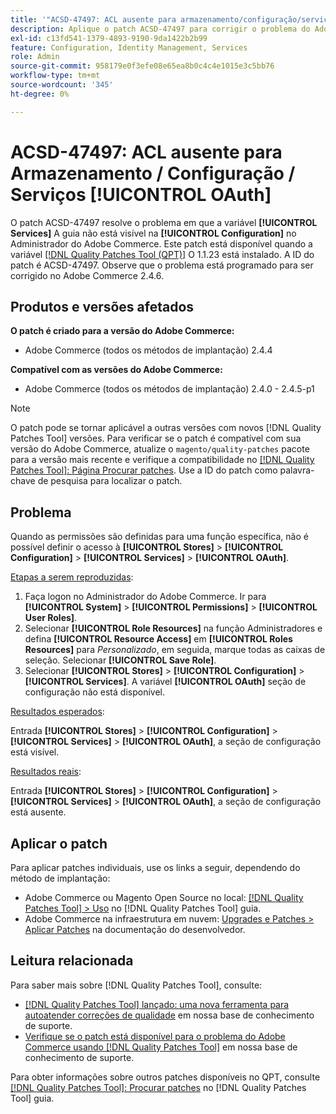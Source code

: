 ```yaml
---
title: '"ACSD-47497: ACL ausente para armazenamento/configuração/serviços [!UICONTROL OAuth]'''
description: Aplique o patch ACSD-47497 para corrigir o problema do Adobe Commerce quando as permissões forem definidas para uma função específica e você não puder definir o acesso à seção de configuração.
exl-id: c13fd541-1379-4893-9190-9da1422b2b99
feature: Configuration, Identity Management, Services
role: Admin
source-git-commit: 958179e0f3efe08e65ea8b0c4c4e1015e3c5bb76
workflow-type: tm+mt
source-wordcount: '345'
ht-degree: 0%

---
```


# ACSD-47497: ACL ausente para Armazenamento / Configuração / Serviços [!UICONTROL OAuth]

O patch ACSD-47497 resolve o problema em que a variável **[!UICONTROL Services]** A guia não está visível na **[!UICONTROL Configuration]** no Administrador do Adobe Commerce. Este patch está disponível quando a variável [[!DNL Quality Patches Tool (QPT)]](/help/announcements/adobe-commerce-announcements/magento-quality-patches-released-new-tool-to-self-serve-quality-patches.md) O 1.1.23 está instalado. A ID do patch é ACSD-47497. Observe que o problema está programado para ser corrigido no Adobe Commerce 2.4.6.

## Produtos e versões afetados

**O patch é criado para a versão do Adobe Commerce:**
* Adobe Commerce (todos os métodos de implantação) 2.4.4

**Compatível com as versões do Adobe Commerce:**
* Adobe Commerce (todos os métodos de implantação) 2.4.0 - 2.4.5-p1

>[!NOTE]
>
>O patch pode se tornar aplicável a outras versões com novos [!DNL Quality Patches Tool] versões. Para verificar se o patch é compatível com sua versão do Adobe Commerce, atualize o `magento/quality-patches` pacote para a versão mais recente e verifique a compatibilidade no [[!DNL Quality Patches Tool]: Página Procurar patches](https://experienceleague.adobe.com/tools/commerce-quality-patches/index.html). Use a ID do patch como palavra-chave de pesquisa para localizar o patch.

## Problema

Quando as permissões são definidas para uma função específica, não é possível definir o acesso à **[!UICONTROL Stores]** > **[!UICONTROL Configuration]** > **[!UICONTROL Services]** > **[!UICONTROL OAuth]**.

<u>Etapas a serem reproduzidas</u>:

1. Faça logon no Administrador do Adobe Commerce. Ir para **[!UICONTROL System]** > **[!UICONTROL Permissions]** > **[!UICONTROL User Roles]**.
1. Selecionar **[!UICONTROL Role Resources]** na função Administradores e defina **[!UICONTROL Resource Access]** em **[!UICONTROL Roles Resources]** para _Personalizado_, em seguida, marque todas as caixas de seleção. Selecionar **[!UICONTROL Save Role]**.
1. Selecionar **[!UICONTROL Stores]** > **[!UICONTROL Configuration]** > **[!UICONTROL Services]**. A variável **[!UICONTROL OAuth]** seção de configuração não está disponível.

<u>Resultados esperados</u>:

Entrada **[!UICONTROL Stores]** > **[!UICONTROL Configuration]** > **[!UICONTROL Services]** > **[!UICONTROL OAuth]**, a seção de configuração está visível.

<u>Resultados reais</u>:

Entrada **[!UICONTROL Stores]** > **[!UICONTROL Configuration]** > **[!UICONTROL Services]** > **[!UICONTROL OAuth]**, a seção de configuração está ausente.

## Aplicar o patch

Para aplicar patches individuais, use os links a seguir, dependendo do método de implantação:

* Adobe Commerce ou Magento Open Source no local: [[!DNL Quality Patches Tool] > Uso](https://experienceleague.adobe.com/docs/commerce-operations/tools/quality-patches-tool/usage.html) no [!DNL Quality Patches Tool] guia.
* Adobe Commerce na infraestrutura em nuvem: [Upgrades e Patches > Aplicar Patches](https://experienceleague.adobe.com/docs/commerce-cloud-service/user-guide/develop/upgrade/apply-patches.html) na documentação do desenvolvedor.

## Leitura relacionada

Para saber mais sobre [!DNL Quality Patches Tool], consulte:

* [[!DNL Quality Patches Tool] lançado: uma nova ferramenta para autoatender correções de qualidade](/help/announcements/adobe-commerce-announcements/magento-quality-patches-released-new-tool-to-self-serve-quality-patches.md) em nossa base de conhecimento de suporte.
* [Verifique se o patch está disponível para o problema do Adobe Commerce usando [!DNL Quality Patches Tool]](/help/support-tools/patches-available-in-qpt-tool/check-patch-for-magento-issue-with-magento-quality-patches.md) em nossa base de conhecimento de suporte.

Para obter informações sobre outros patches disponíveis no QPT, consulte [[!DNL Quality Patches Tool]: Procurar patches](https://experienceleague.adobe.com/tools/commerce-quality-patches/index.html) no [!DNL Quality Patches Tool] guia.
